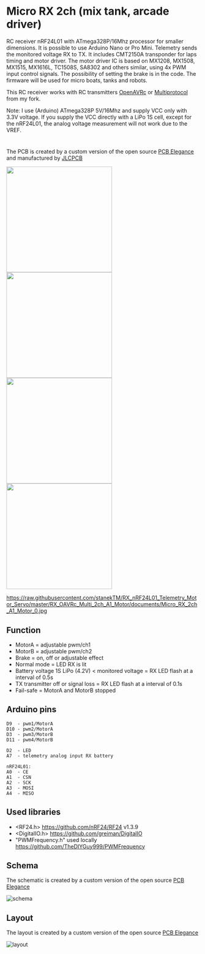 # Micro RX 2ch (mix tank, arcade driver)
RC receiver nRF24L01 with ATmega328P/16Mhz processor for smaller dimensions.
It is possible to use Arduino Nano or Pro Mini. 
Telemetry sends the monitored voltage RX to TX. 
It includes CMT2150A transponder for laps timing and motor driver.
The motor driver IC is based on MX1208, MX1508, MX1515, MX1616L, TC1508S, SA8302 and others similar, using 4x PWM input control signals.
The possibility of setting the brake is in the code.
The firmware will be used for micro boats, tanks and robots.

This RC receiver works with RC transmitters [OpenAVRc](https://github.com/stanekTM/OpenAVRc_Dev) or 
[Multiprotocol](https://github.com/stanekTM/DIY-Multiprotocol-TX-Module) from my fork.

Note: I use (Arduino) ATmega328P 5V/16Mhz and supply VCC only with 3.3V voltage. 
If you supply the VCC directly with a LiPo 1S cell, except for the nRF24L01, the analog voltage measurement will not work due to the VREF.
#
The PCB is created by a custom version of the open source [PCB Elegance](https://github.com/stanekTM/PCB_Elegance) and manufactured by [JLCPCB](https://jlcpcb.com)

<img src="RX_nRF24L01_Telemetry_Motor_Servo/master/RX_OAVRc_Multi_2ch_A1_Motor/documents/Micro_RX_2ch_A1_Motor_0.jpg" width="276" /> <img src="documents/Micro_RX_2ch_A1_Motor_1.jpg" width="276" />
<img src="documents/Micro_RX_2ch_A1_Motor_2.jpg" width="276" />
<img src="documents/Micro_RX_2ch_A1_Motor_3.jpg" width="276" />


https://raw.githubusercontent.com/stanekTM/RX_nRF24L01_Telemetry_Motor_Servo/master/RX_OAVRc_Multi_2ch_A1_Motor/documents/Micro_RX_2ch_A1_Motor_0.jpg

## Function
* MotorA = adjustable pwm/ch1
* MotorB = adjustable pwm/ch2
* Brake = on, off or adjustable effect 
* Normal mode = LED RX is lit
* Battery voltage 1S LiPo (4.2V) < monitored voltage = RX LED flash at a interval of 0.5s
* TX transmitter off or signal loss = RX LED flash at a interval of 0.1s 
* Fail-safe = MotorA and MotorB stopped

## Arduino pins
```
D9  - pwm1/MotorA
D10 - pwm2/MotorA
D3  - pwm3/MotorB
D11 - pwm4/MotorB

D2  - LED
A7  - telemetry analog input RX battery

nRF24L01:
A0  - CE
A1  - CSN
A2  - SCK
A3  - MOSI
A4  - MISO
```

## Used libraries
* <RF24.h>                      https://github.com/nRF24/RF24 v1.3.9 
* <DigitalIO.h>                 https://github.com/greiman/DigitalIO
* "PWMFrequency.h" used locally https://github.com/TheDIYGuy999/PWMFrequency

## Schema
The schematic is created by a custom version of the open source [PCB Elegance](https://github.com/stanekTM/PCB_Elegance)

![schema](https://raw.githubusercontent.com/stanekTM/RX_nRF24L01_Telemetry_Motor_Servo/master/RX_OAVRc_Multi_2ch_A1_Motor/documents/Schema_Micro_RX_2ch_A1_Motor.PNG)

## Layout
The layout is created by a custom version of the open source [PCB Elegance](https://github.com/stanekTM/PCB_Elegance)

![layout](https://raw.githubusercontent.com/stanekTM/RX_nRF24L01_Telemetry_Motor_Servo/master/RX_OAVRc_Multi_2ch_A1_Motor/documents/Layout_Micro_RX_2ch_A1_Motor.PNG)
